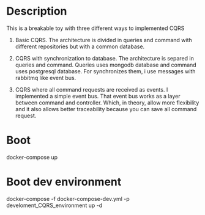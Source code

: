 # Description

This is a breakable toy with three different ways to implemented CQRS

1. Basic CQRS. The architecture is divided in queries and command with different repositories but with a common database.

2. CQRS with synchronization to database. The architecture is separed in queries and command. Queries uses mongodb database and command uses postgresql database. For synchronizes them, i use messages with rabbitmq like event bus.

3. CQRS where all command requests are received as events.
I implemented a simple event bus. That event bus works as a layer between
command and controller. Which, in theory, allow more flexibility
and it also allows better traceability because you can save all command request.

# Boot
docker-compose up

# Boot dev environment
docker-compose -f docker-compose-dev.yml -p develoment_CQRS_environment up -d
